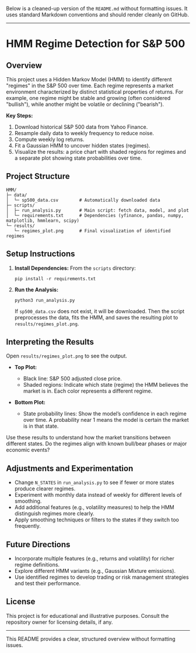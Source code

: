 Below is a cleaned-up version of the `README.md` without formatting issues. It uses standard Markdown conventions and should render cleanly on GitHub.

---

# HMM Regime Detection for S&P 500

## Overview
This project uses a Hidden Markov Model (HMM) to identify different "regimes" in the S&P 500 over time. Each regime represents a market environment characterized by distinct statistical properties of returns. For example, one regime might be stable and growing (often considered "bullish"), while another might be volatile or declining ("bearish").

**Key Steps:**
1. Download historical S&P 500 data from Yahoo Finance.
2. Resample daily data to weekly frequency to reduce noise.
3. Compute weekly log returns.
4. Fit a Gaussian HMM to uncover hidden states (regimes).
5. Visualize the results: a price chart with shaded regions for regimes and a separate plot showing state probabilities over time.

## Project Structure
```
HMM/
├─ data/
│  └─ sp500_data.csv        # Automatically downloaded data
├─ scripts/
│  ├─ run_analysis.py       # Main script: fetch data, model, and plot
│  └─ requirements.txt      # Dependencies (yfinance, pandas, numpy, matplotlib, hmmlearn, scipy)
└─ results/
   └─ regimes_plot.png      # Final visualization of identified regimes
```

## Setup Instructions
1. **Install Dependencies:**
   From the `scripts` directory:
   ```
   pip install -r requirements.txt
   ```

2. **Run the Analysis:**
   ```
   python3 run_analysis.py
   ```
   If `sp500_data.csv` does not exist, it will be downloaded. Then the script preprocesses the data, fits the HMM, and saves the resulting plot to `results/regimes_plot.png`.

## Interpreting the Results
Open `results/regimes_plot.png` to see the output.

- **Top Plot:**
  - Black line: S&P 500 adjusted close price.
  - Shaded regions: Indicate which state (regime) the HMM believes the market is in. Each color represents a different regime.
  
- **Bottom Plot:**
  - State probability lines: Show the model’s confidence in each regime over time. A probability near 1 means the model is certain the market is in that state.

Use these results to understand how the market transitions between different states. Do the regimes align with known bull/bear phases or major economic events?

## Adjustments and Experimentation
- Change `N_STATES` in `run_analysis.py` to see if fewer or more states produce clearer regimes.
- Experiment with monthly data instead of weekly for different levels of smoothing.
- Add additional features (e.g., volatility measures) to help the HMM distinguish regimes more clearly.
- Apply smoothing techniques or filters to the states if they switch too frequently.

## Future Directions
- Incorporate multiple features (e.g., returns and volatility) for richer regime definitions.
- Explore different HMM variants (e.g., Gaussian Mixture emissions).
- Use identified regimes to develop trading or risk management strategies and test their performance.

## License
This project is for educational and illustrative purposes. Consult the repository owner for licensing details, if any.

---

This README provides a clear, structured overview without formatting issues.
